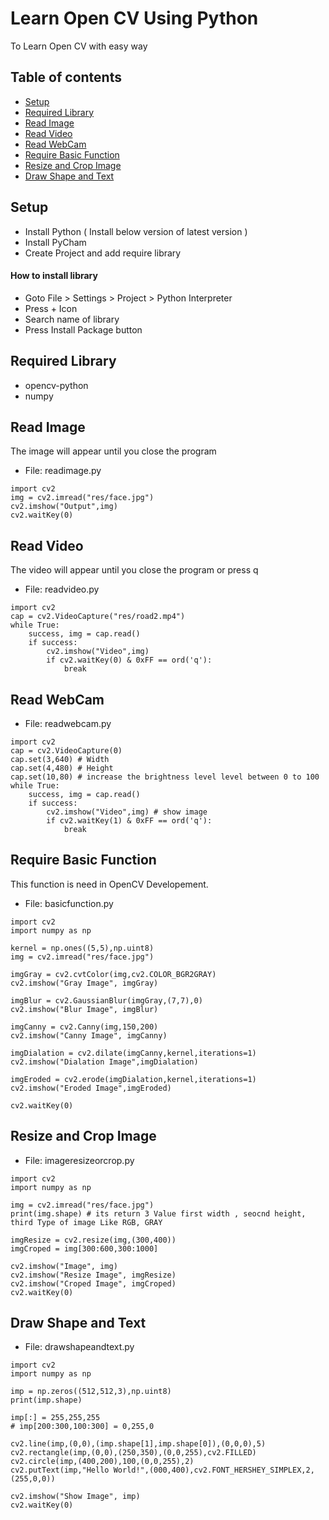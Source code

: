 # Learn Open CV Using Python
To Learn Open CV with easy way

## Table of contents
* [Setup](#setup)
* [Required Library](#required-library)
* [Read Image](#read-image)
* [Read Video](#read-video)
* [Read WebCam](#read-webcam)
* [Require Basic Function](#require-basic-function)
* [Resize and Crop Image](#resize-and-crop-image)
* [Draw Shape and Text](#draw-shape-and-text)

## Setup
* Install Python ( Install below version of latest version )
* Install PyCham 
* Create Project and add require library

#### How to install library
* Goto File > Settings > Project > Python Interpreter
* Press + Icon
* Search name of library 
* Press Install Package button 
	
## Required Library 
* opencv-python
* numpy

## Read Image

The image will appear until you close the program

* File: readimage.py


```
import cv2
img = cv2.imread("res/face.jpg")
cv2.imshow("Output",img)
cv2.waitKey(0) 
```

## Read Video

The video will appear until you close the program or press q

* File: readvideo.py

```
import cv2
cap = cv2.VideoCapture("res/road2.mp4")
while True:
    success, img = cap.read()
    if success:
        cv2.imshow("Video",img) 
        if cv2.waitKey(0) & 0xFF == ord('q'):
            break
```

## Read WebCam

* File: readwebcam.py


```
import cv2
cap = cv2.VideoCapture(0)
cap.set(3,640) # Width
cap.set(4,480) # Height
cap.set(10,80) # increase the brightness level level between 0 to 100
while True:
    success, img = cap.read()
    if success:
        cv2.imshow("Video",img) # show image
        if cv2.waitKey(1) & 0xFF == ord('q'):
            break
```

## Require Basic Function

This function is need in OpenCV Developement.

* File: basicfunction.py

```
import cv2
import numpy as np

kernel = np.ones((5,5),np.uint8)
img = cv2.imread("res/face.jpg")

imgGray = cv2.cvtColor(img,cv2.COLOR_BGR2GRAY)
cv2.imshow("Gray Image", imgGray)

imgBlur = cv2.GaussianBlur(imgGray,(7,7),0)
cv2.imshow("Blur Image", imgBlur)

imgCanny = cv2.Canny(img,150,200)
cv2.imshow("Canny Image", imgCanny)

imgDialation = cv2.dilate(imgCanny,kernel,iterations=1)
cv2.imshow("Dialation Image",imgDialation)

imgEroded = cv2.erode(imgDialation,kernel,iterations=1)
cv2.imshow("Eroded Image",imgEroded)

cv2.waitKey(0)
```

## Resize and Crop Image

* File: imageresizeorcrop.py

```
import cv2
import numpy as np

img = cv2.imread("res/face.jpg")
print(img.shape) # its return 3 Value first width , seocnd height, third Type of image Like RGB, GRAY

imgResize = cv2.resize(img,(300,400))
imgCroped = img[300:600,300:1000]

cv2.imshow("Image", img)
cv2.imshow("Resize Image", imgResize)
cv2.imshow("Croped Image", imgCroped)
cv2.waitKey(0)
```

## Draw Shape and Text

* File: drawshapeandtext.py

```
import cv2
import numpy as np

imp = np.zeros((512,512,3),np.uint8)
print(imp.shape)

imp[:] = 255,255,255
# imp[200:300,100:300] = 0,255,0

cv2.line(imp,(0,0),(imp.shape[1],imp.shape[0]),(0,0,0),5)
cv2.rectangle(imp,(0,0),(250,350),(0,0,255),cv2.FILLED)
cv2.circle(imp,(400,200),100,(0,0,255),2)
cv2.putText(imp,"Hello World!",(000,400),cv2.FONT_HERSHEY_SIMPLEX,2,(255,0,0))

cv2.imshow("Show Image", imp)
cv2.waitKey(0)
```